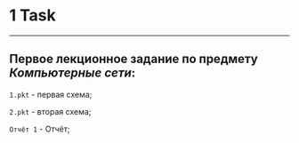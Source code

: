 # 1 Task

---

## Первое лекционное задание по предмету *Компьютерные сети*:

` 1.pkt ` - первая схема;

` 2.pkt ` - вторая схема;

` Отчёт 1 ` - Отчёт;